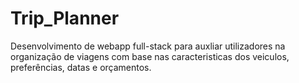 # Trip_Planner
Desenvolvimento de webapp full-stack para auxliar utilizadores na organização de viagens com base nas caracteristicas dos veiculos, preferências, datas e orçamentos.
